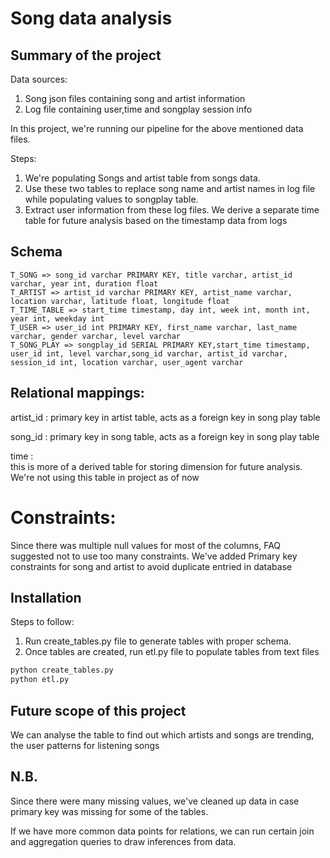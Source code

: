 # Song data analysis

## Summary of the project
Data sources:
1. Song json files containing song and artist information
2. Log file containing user,time and songplay session info

In this project, we're running our pipeline for the above mentioned data files.
 
Steps:
 1. We're populating Songs and artist table from songs data.  
 2. Use these two tables to replace song name and artist names in log file while populating values to 
    songplay table. 
 3. Extract user information from these log files. We derive a separate time table for future 
    analysis based on the timestamp data from logs

## Schema
```
T_SONG => song_id varchar PRIMARY KEY, title varchar, artist_id varchar, year int, duration float
T_ARTIST => artist_id varchar PRIMARY KEY, artist_name varchar, location varchar, latitude float, longitude float
T_TIME_TABLE => start_time timestamp, day int, week int, month int, year int, weekday int
T_USER => user_id int PRIMARY KEY, first_name varchar, last_name varchar, gender varchar, level varchar
T_SONG_PLAY => songplay_id SERIAL PRIMARY KEY,start_time timestamp, user_id int, level varchar,song_id varchar, artist_id varchar, session_id int, location varchar, user_agent varchar
```
## Relational mappings:
artist_id : 
primary key in artist table, acts as a foreign key in song play table

song_id : 
primary key in song table, acts as a foreign key in song play table

time :  
this is more of a derived table for storing dimension for future analysis.
 We're not using this table in project as of now
 
 # Constraints:
 Since there was multiple null values for most of the columns, FAQ suggested not to use too many constraints.
 We've added Primary key constraints for song and artist to avoid duplicate entried in database

## Installation
Steps to follow:
1. Run create_tables.py file to generate tables with proper schema.
2. Once tables are created, run etl.py file to populate tables from text files

```bash
python create_tables.py
python etl.py
```

## Future scope of this project
We can analyse the table to find out which artists and songs are trending, the user patterns for listening songs

## N.B.
Since there were many missing values, we've cleaned up data in case primary key 
was missing for some of the tables. 

If we have more common data points for relations, 
we can run certain join and aggregation queries to draw inferences from data.